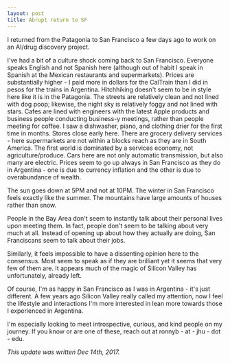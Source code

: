 ```yaml
---
layout: post
title: Abrupt return to SF
---
```


I returned from the Patagonia to San Francisco a few days ago to work on an AI/drug discovery project.

I've had a bit of a culture shock coming back to San Francisco. Everyone speaks English and not Spanish here (although out of habit I speak in Spanish at the Mexican restaurants and supermarkets). Prices are substantially higher - I paid more in dollars for the CalTrain than I did in pesos for the trains in Argentina. Hitchhiking doesn't seem to be in style here like it is in the Patagonia. The streets are relatively clean and not lined with dog poop; likewise, the night sky is relatively foggy and not lined with stars. Cafes are lined with engineers with the latest Apple products and business people conducting business-y meetings, rather than people meeting for coffee. I saw a dishwasher, piano, and clothing drier for the first time in months. Stores close early here. There are grocery delivery services - here supermarkets are not within a blocks reach as they are in South America. The first world is dominated by a services economy, not agriculture/produce. Cars here are not only automatic transmission, but also many are electric. Prices seem to go up always in San Francisco as they do in Argentina - one is due to currency inflation and the other is due to overabundance of wealth.

The sun goes down at 5PM and not at 10PM. The winter in San Francisco feels exactly like the summer. The mountains have large amounts of houses rather than snow.

People in the Bay Area don't seem to instantly talk about their personal lives upon meeting them. In fact, people don't seem to be talking about very much at all. Instead of opening up about how they actually are doing, San Franciscans seem to talk about their jobs.

Similarly, it feels impossible to have a dissenting opinion here to the consensus. Most seem to speak as if they are brilliant yet it seems that very few of them are. It appears much of the magic of Silicon Valley has unfortunately, already left.

Of course, I'm as happy in San Francisco as I was in Argentina - it's just different. A few years ago Silicon Valley really called my attention, now I feel the lifestyle and interactions I'm more interested in lean more towards those I experienced in Argentina.

I'm especially looking to meet introspective, curious, and kind people on my journey. If you know or are one of these, reach out at ronnyb - at - jhu - dot - edu.

*This update was written Dec 14th, 2017.*